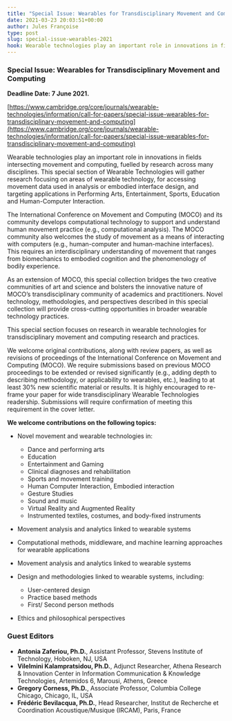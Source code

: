 ```yaml
---
title: "Special Issue: Wearables for Transdisciplinary Movement and Computing"
date: 2021-03-23 20:03:51+00:00
author: Jules Françoise
type: post
slug: special-issue-wearables-2021
hook: Wearable technologies play an important role in innovations in fields intersecting movement and computing, fuelled by research across many disciplines. This special section of Wearable Technologies will gather research focusing on areas of wearable technology, for accessing movement data used in analysis or embodied interface design, and targeting applications in Performing Arts, Entertainment, Sports, Education and Human-Computer Interaction.
---
```


### Special Issue: Wearables for Transdisciplinary Movement and Computing

**Deadline Date: 7 June 2021.**

[https://www.cambridge.org/core/journals/wearable-technologies/information/call-for-papers/special-issue-wearables-for-transdisciplinary-movement-and-computing](https://www.cambridge.org/core/journals/wearable-technologies/information/call-for-papers/special-issue-wearables-for-transdisciplinary-movement-and-computing)

Wearable technologies play an important role in innovations in fields intersecting movement and computing, fuelled by research across many disciplines. This special section of Wearable Technologies will gather research focusing on areas of wearable technology, for accessing movement data used in analysis or embodied interface design, and targeting applications in Performing Arts, Entertainment, Sports, Education and Human-Computer Interaction.

The International Conference on Movement and Computing (MOCO) and its community develops computational technology to support and understand human movement practice (e.g., computational analysis). The MOCO community also welcomes the study of movement as a means of interacting with computers (e.g., human-computer and human-machine interfaces). This requires an interdisciplinary understanding of movement that ranges from biomechanics to embodied cognition and the phenomenology of bodily experience.

As an extension of MOCO, this special collection bridges the two creative communities of art and science and bolsters the innovative nature of MOCO’s transdisciplinary community of academics and practitioners. Novel technology, methodologies, and perspectives described in this special collection will provide cross-cutting opportunities in broader wearable technology practices.

This special section focuses on research in wearable technologies for transdisciplinary movement and computing research and practices.

We welcome original contributions, along with review papers, as well as revisions of proceedings of the International Conference on Movement and Computing (MOCO). We require submissions based on previous MOCO proceedings to be extended or revised significantly (e.g., adding depth to describing methodology, or applicability to wearables, etc.), leading to at least 30% new scientific material or results. It is highly encouraged to re-frame your paper for wide transdisciplinary Wearable Technologies readership. Submissions will require confirmation of meeting this requirement in the cover letter.

**We welcome contributions on the following topics:**

- Novel movement and wearable technologies in:

  - Dance and performing arts
  - Education
  - Entertainment and Gaming
  - Clinical diagnoses and rehabilitation
  - Sports and movement training
  - Human Computer Interaction, Embodied interaction
  - Gesture Studies
  - Sound and music
  - Virtual Reality and Augmented Reality
  - Instrumented textiles, costumes, and body-fixed instruments

- Movement analysis and analytics linked to wearable systems
- Computational methods, middleware, and machine learning approaches for wearable applications
- Movement analysis and analytics linked to wearable systems
- Design and methodologies linked to wearable systems, including:
  - User-centered design
  - Practice based methods
  - First/ Second person methods
- Ethics and philosophical perspectives

### Guest Editors

- **Antonia Zaferiou, Ph.D.**, Assistant Professor, Stevens Institute of Technology, Hoboken, NJ, USA
- **Vilelmini Kalampratsidou, Ph.D.**, Adjunct Researcher, Athena Research & Innovation Center in Information Communication & Knowledge Technologies, Artemidos 6, Marousi, Athens, Greece
- **Gregory Corness, Ph.D.**, Associate Professor, Columbia College Chicago, Chicago, IL, USA
- **Frédéric Bevilacqua, Ph.D.**, Head Researcher, Institut de Recherche et Coordination Acoustique/Musique (IRCAM), Paris, France
